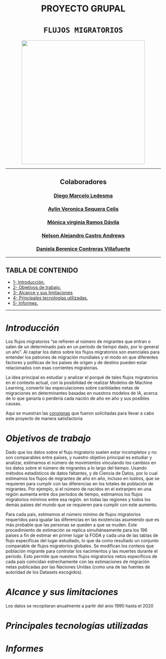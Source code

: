 <h1 align='center'>
 <b>PROYECTO GRUPAL</b>
</h1>
 
# <h1 align="center">**`FLUJOS MIGRATORIOS`**</h1>

<p align='center'>
<img src = 'https://www.bbva.com/wp-content/uploads/2016/12/ANUARIO-MIGRACI%C3%93N-1.jpg' height = 400>
<p>

<hr>
<h2 align="center">Colaboradores</h2>

<h3 align="center"><a href=https://github.com/Diemale>Diego Marcelo Ledesma</a></h3>
 <h3 align="center"><a href="https://github.com/Aylinv94">Aylin Veronica Sequera Celis</a></h3>
<h3 align="center"><a href=https://github.com/MonicaV84 >Mónica virginia Ramos Dávila</a></h3>
<h3 align="center"><a href=https://github.com/Armegas)>Nelson Alejandro Castro Andrews</a></h3>
<h3 align="center"><a href=https://github.com/DanielaCoVi>Daniela Berenice Contreras Villafuerte</a></h3>
<hr>

## **TABLA DE CONTENIDO**  
+ [1- Introducción.](#introducción) 
+ [2- Objetivos de trabajo.](#objetivos-de-trabajo)
+ [3- Alcance y sus limitaciones](#alcance-y-sus-limitaciones)
+ [4- Principales tecnologías utilizadas.](#principales-tecnologías-utilizadas)
+ [5- Informes.](#informes)

<hr>

# *Introducción*
Los flujos migratorios “se refieren al número de migrantes que entran o salen de un determinado país en un período de tiempo dado, por lo general un año”. Al captar los datos sobre los flujos migratorios son esenciales para entender los patrones de migración mundiales y el modo en que diferentes factores y políticas de los países de origen y de destino pueden estar relacionados con esas corrientes migratorias.

La idea principal es estudiar y analizar el porqué de tales flujos migratorios en el contexto actual, con la posibilidad de realizar Modelos de Machine Learning,  convertir las especulaciones sobre cantidades netas de migraciones en determinantes basadas en nuestros modelos de IA, acerca de lo que ganaría o perdería cada nación de año en año y sus posibles causas. 

Aqui se muestran las <a href="https://github.com/aylinv94/Flujos_Migratorios/blob/main/Consignas.md">consignas</a> </strong> que fueron solicitadas para llevar a cabo este proyecto de manera satisfactoria

# *Objetivos de trabajo* 

Dado que los datos sobre el flujo migratorio suelen estar incompletos y no son comparables entre países, y nuestro objetivo principal es estudiar y analizar, estimamos el número de movimientos vinculando los cambios en los datos sobre el número de migrantes a lo largo del tiempo. Usando métodos estadísticos de datos faltantes, y de Ciencia de Datos, por lo cual estimamos los flujos de migrantes de año en año, incluso en lustros, que se requieren para cumplir con las diferencias en los totales de población de migrantes. Por ejemplo, si el número de nacidos en el extranjero en una región aumenta entre dos períodos de tiempo, estimamos los flujos migratorios mínimos entre esa región. en todas las regiones y todos los demás países del mundo que se requieren para cumplir con este aumento.

Para cada país, estimamos el número mínimo de flujos migratorios requeridos para igualar las diferencias en las existencias asumiendo que es más probable que las personas se queden a que se muden. Este procedimiento de estimación se replica simultáneamente para los 196 países a fin de estimar en primer lugar la FODA y cada una de las tablas de flujo específicas del lugar estudiado, lo que da como resultado un conjunto comparable de flujos migratorios globales. Se modifican los conteos que población migrante para controlar los nacimientos y las muertes durante el período. Esto permite que nuestros flujos migratorios netos específicos de cada país coincidan estrechamente con las estimaciones de migración netas publicadas por las Naciones Unidas (como una de las fuentes de autoridad de los Datasets escogidos).
# *Alcance y sus limitaciones* 
Los datos se recopilaran anualmente a partir del anio 1990 hasta el 2020

# *Principales tecnologías utilizadas*  

# *Informes*
